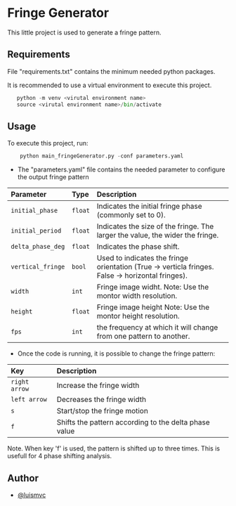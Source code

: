 # Fringe Generator

This little project is used to generate a fringe pattern.

## Requirements

File "requirements.txt" contains the minimum needed python packages.

It is recommended to use a virtual environment to execute this project.

```python
   python -m venv <virutal environment name>
   source <virutal environment name>/bin/activate
```

## Usage

To execute this project, run:

```python
    python main_fringeGenerator.py -conf parameters.yaml
```

- The "parameters.yaml" file contains the needed parameter to configure the output fringe pattern

| Parameter         | Type    | Description                                                                                       |
| :---------------- | :------ | :------------------------------------------------------------------------------------------------ |
| `initial_phase`   | `float` | Indicates the initial fringe phase (commonly set to 0).                                           |
| `initial_period`  | `float` | Indicates the size of the fringe. The larger the value, the wider the fringe.                     |
| `delta_phase_deg` | `float` | Indicates the phase shift.                                                                        |
| `vertical_fringe` | `bool`  | Used to indicates the fringe orientation (True -> verticla fringes. False -> horizontal fringes). |
| `width`           | `int`   | Fringe image widht. Note: Use the montor width resolution.                                        |
| `height`          | `float` | Fringe image height Note: Use the montor height resolution.                                       |
| `fps`             | `int`   | the frequency at which it will change from one pattern to another.                                |

- Once the code is running, it is possible to change the fringe pattern:

| Key           | Description                                           |
| :------------ | :---------------------------------------------------- |
| `right arrow` | Increase the fringe width                             |
| `left arrow`  | Decreases the fringe width                            |
| `s`           | Start/stop the fringe motion                          |
| `f`           | Shifts the pattern according to the delta phase value |

Note. When key 'f' is used, the pattern is shifted up to three times. This is usefull for 4 phase shifting analysis.

## Author

- [@luismvc](https://github.com/luismvc)
